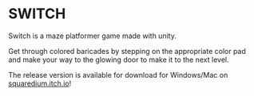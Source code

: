 # SWITCH
Switch is a maze platformer game made with unity.

Get through colored baricades by stepping on the appropriate color pad and make your way to the glowing door to make it to the next level.

The release version is available for download for Windows/Mac on [squaredium.itch.io](squaredium.itch.io)!
